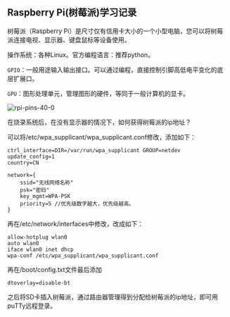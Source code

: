 ## Raspberry Pi(树莓派)学习记录

树莓派（Raspberry Pi）是尺寸仅有信用卡大小的一个小型电脑，您可以将树莓派连接电视、显示器、键盘鼠标等设备使用。

操作系统：各种Linux。官方编程语言：推荐python。

`GPIO`：一般用途输入输出接口。可以通过编程，直接控制引脚高低电平变化的底层扩展口。

`GPU`：图形处理单元，管理图形的硬件，等同于一般计算机的显卡。

![rpi-pins-40-0](D:\git-library\Studynotebook\figure\rpi-pins-40-0.png)

在烧录系统后，在没有显示器的情况下，如何获得树莓派的ip地址？

可以将/etc/wpa_supplicant/wpa_supplicant.conf修改，添加如下：

```shell
ctrl_interface=DIR=/var/run/wpa_supplicant GROUP=netdev
update_config=1
country=CN

network={
    ssid="无线网络名称"
    psk="密码"
    key_mgmt=WPA-PSK
    priority=5 //优先级数字越大，优先级越高。
}
```

再在/etc/network/interfaces中修改，改成如下：

```shell
allow-hotplug wlan0
auto wlan0
iface wlan0 inet dhcp
wpa-conf /etc/wpa_supplicant/wpa_supplicant.conf
```

再在/boot/config.txt文件最后添加

```
dtoverlay=disable-bt
```

之后将SD卡插入树莓派，通过路由器管理得到分配给树莓派的ip地址，即可用puTTy远程登录。


